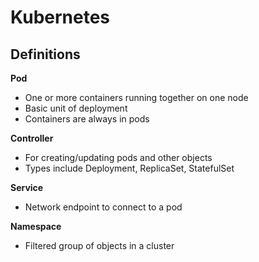 # Kubernetes

## Definitions
**Pod**
- One or more containers running together on one node 
- Basic unit of deployment
- Containers are always in pods

**Controller**
- For creating/updating pods and other objects
- Types include Deployment, ReplicaSet, StatefulSet

**Service**
- Network endpoint to connect to a pod

**Namespace**
- Filtered group of objects in a cluster